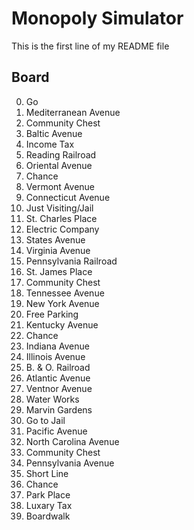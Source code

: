 # Monopoly Simulator

This is the first line of my README file

## Board

0. Go
1. Mediterranean Avenue
2. Community Chest
3. Baltic Avenue
4. Income Tax
5. Reading Railroad
6. Oriental Avenue
7. Chance
8. Vermont Avenue
9. Connecticut Avenue
10. Just Visiting/Jail
11. St. Charles Place
12. Electric Company
13. States Avenue
14. Virginia Avenue
15. Pennsylvania Railroad
16. St. James Place
17. Community Chest
18. Tennessee Avenue
19. New York Avenue
20. Free Parking
21. Kentucky Avenue
22. Chance
23. Indiana Avenue
24. Illinois Avenue
25. B. & O. Railroad
26. Atlantic Avenue
27. Ventnor Avenue
28. Water Works
29. Marvin Gardens
30. Go to Jail
31. Pacific Avenue
32. North Carolina Avenue
33. Community Chest
34. Pennsylvania Avenue
35. Short Line
36. Chance
37. Park Place
38. Luxary Tax
39. Boardwalk

